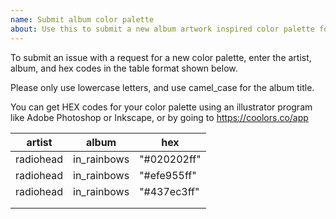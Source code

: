```yaml
---
name: Submit album color palette
about: Use this to submit a new album artwork inspired color palette for `ggroove`
---
```


To submit an issue with a request for a new color palette, enter the artist, album, and hex codes in the table format shown below.

Please only use lowercase letters, and use camel\_case for the album title.

You can get HEX codes for your color palette using an illustrator program like Adobe Photoshop or Inkscape, or by going to <https://coolors.co/app>

| artist    | album        | hex          |
|-----------|--------------|--------------|
| radiohead | in\_rainbows | "\#020202ff" |
| radiohead | in\_rainbows | "\#efe955ff" |
| radiohead | in\_rainbows | "\#437ec3ff" |
|           |              |              |
|           |              |              |
